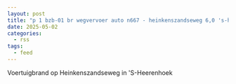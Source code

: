 ```yaml
---
layout: post
title: "p 1 bzb-01 br wegvervoer auto n667 - heinkenszandseweg 6,0 's-heerenhoek 194737"
date: 2025-05-02
categories: 
  - rss
tags: 
  - feed
---
```


Voertuigbrand op Heinkenszandseweg in 'S-Heerenhoek
